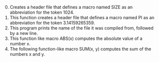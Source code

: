 0. Creates a header file that defines a macro named SIZE as an abbreviation for the token 1024.
1. This function creates a header file that defines a macro named PI as an abbreviation for the token 3.14159265359.
2. This program  prints the name of the file it was compiled from, followed by a new line.
3. This function like macro ABS(x) computes the absolute value of a number x.
4. The following function-like macro SUM(x, y) computes the sum of the numbers 
x and y.
